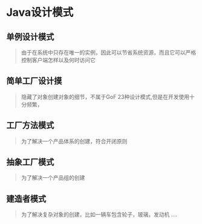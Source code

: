 # Java设计模式

## 单例设计模式
> 由于在系统中只存在唯一的实例，因此可以节省系统资源，而且它可以严格控制客户端怎样以及何时访问它

## 简单工厂设计摸
> 隐藏了对象创建对象的细节，不属于GoF 23种设计模式,但是在开发使用十分频繁，

## 工厂方法模式
> 为了解决一个产品体系的创建，符合开闭原则


## 抽象工厂模式
> 为了解决一个产品组的创建

## 建造者模式
> 为了解决复杂对象的创建，比如一辆车包含轮子，玻璃，发动机 ....